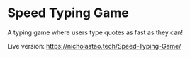 # Speed Typing Game

A typing game where users type quotes as fast as they can!

Live version: https://nicholastao.tech/Speed-Typing-Game/
